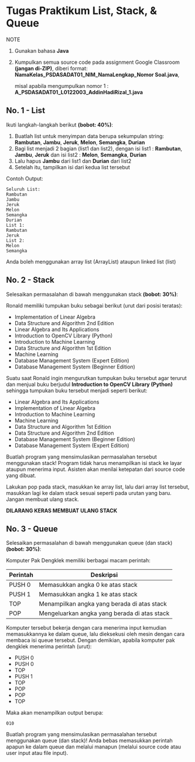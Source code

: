# Tugas Praktikum List, Stack, & Queue

NOTE

1. Gunakan bahasa **Java**
2. Kumpulkan semua source code pada assignment Google Classroom **(jangan di-ZIP)**, diberi format: **NamaKelas_PSDASADAT01_NIM_NamaLengkap_Nomor Soal.java**, 

   misal apabila mengumpulkan nomor 1 : **A_PSDASADAT01_L0122003_AddinHadiRizal_1.java**

## No. 1 - List

Ikuti langkah-langkah berikut **(bobot: 40%)**:

1. Buatlah list untuk menyimpan data berupa sekumpulan string: **Rambutan**, **Jambu**, **Jeruk**, **Melon**, **Semangka**, **Durian**
2. Bagi list menjadi 2 bagian (list1 dan list2), dengan isi list1 : **Rambutan**, **Jambu**, **Jeruk** dan isi list2 : **Melon**, **Semangka**, **Durian**
3. Lalu hapus **Jambu** dari list1 dan **Durian** dari list2
4. Setelah itu, tampilkan isi dari kedua list tersebut

Contoh Output: 
```
Seluruh List:
Rambutan
Jambu
Jeruk
Melon
Semangka
Durian
List 1:
Rambutan
Jeruk
List 2:
Melon
Semangka
```

Anda boleh menggunakan array list (ArrayList) ataupun linked list (list)

## No. 2 - Stack

Selesaikan permasalahan di bawah menggunakan stack **(bobot: 30%)**:

Ronald memiliki tumpukan buku sebagai berikut (urut dari posisi teratas):

- Implementation of Linear Algebra
- Data Structure and Algorithm 2nd Edition
- Linear Algebra and Its Applications
- Introduction to OpenCV Library (Python)
- Introduction to Machine Learning
- Data Structure and Algorithm 1st Edition
- Machine Learning
- Database Management System (Expert Edition)
- Database Management System (Beginner Edition)


Suatu saat Ronald ingin mengurutkan tumpukan buku tersebut agar terurut dan menjual buku berjudul **Introduction to OpenCV Library (Python)** sehingga tumpukan buku tersebut menjadi seperti berikut:

- Linear Algebra and Its Applications
- Implementation of Linear Algebra
- Introduction to Machine Learning
- Machine Learning
- Data Structure and Algorithm 1st Edition
- Data Structure and Algorithm 2nd Edition
- Database Management System (Beginner Edition)
- Database Management System (Expert Edition)

Buatlah program yang mensimulasikan permasalahan tersebut menggunakan stack! Program tidak harus menampilkan isi stack ke layar ataupun menerima input. Asisten akan menilai ketepatan dari source code yang dibuat.

Lakukan pop pada stack, masukkan ke array list, lalu dari array list tersebut, masukkan lagi ke dalam stack sesuai seperti pada urutan yang baru. Jangan membuat ulang stack.

**DILARANG KERAS MEMBUAT ULANG STACK**

## No. 3 - Queue

Selesaikan permasalahan di bawah menggunakan queue (dan stack) **(bobot: 30%)**:

Komputer Pak Dengklek memiliki berbagai macam perintah:

|Perintah|Deskripsi|
|--|--|
|PUSH 0|Memasukkan angka 0 ke atas stack|
|PUSH 1|Memasukkan angka 1 ke atas stack|
|TOP|Menampilkan angka yang berada di atas stack|
|POP|Mengeluarkan angka yang berada di atas stack|

Komputer tersebut bekerja dengan cara menerima input kemudian memasukkannya ke dalam queue, lalu dieksekusi oleh mesin dengan cara membaca isi queue tersebut. Dengan demikian, apabila komputer pak dengklek menerima perintah (urut):

- PUSH 0
- PUSH 0
- TOP
- PUSH 1
- TOP
- POP
- POP
- TOP

Maka akan menampilkan output berupa:
```
010
```

Buatlah program yang mensimulasikan permasalahan tersebut menggunakan queue (dan stack)! Anda bebas memasukkan perintah apapun ke dalam queue dan melalui manapun (melalui source code atau user input atau file input).
